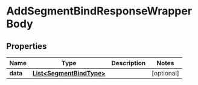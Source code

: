 

# AddSegmentBindResponseWrapperBody


## Properties

Name | Type | Description | Notes
------------ | ------------- | ------------- | -------------
**data** | [**List&lt;SegmentBindType&gt;**](SegmentBindType.md) |  |  [optional]



